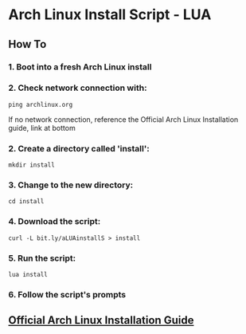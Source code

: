 # Arch Linux Install Script - LUA
## How To
### 1. Boot into a fresh Arch Linux install
### 2. Check network connection with:
  ```
  ping archlinux.org
  ```
  If no network connection, reference the Official Arch Linux Installation guide, link at bottom
### 2. Create a directory called 'install':
  ```
  mkdir install
  ```
### 3. Change to the new directory:
  ```
  cd install
  ```
### 4. Download the script:
  ```  
  curl -L bit.ly/aLUAinstallS > install
  ```
### 5. Run the script:
  ```
  lua install
  ```
### 6. Follow the script's prompts

## [Official Arch Linux Installation Guide](https://wiki.archlinux.org/index.php/installation_guide)
